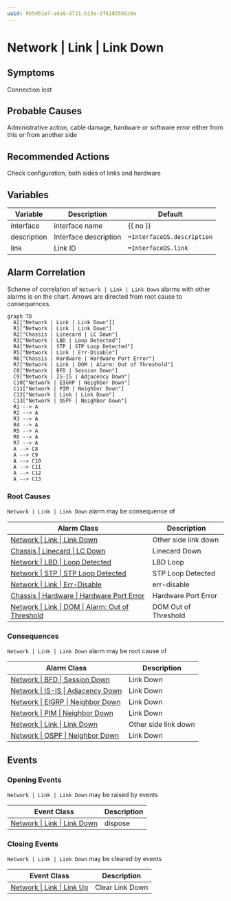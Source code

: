 ```yaml
---
uuid: 9b5d51e7-ada9-4721-b13e-2f61835b5c8e
---
```

# Network | Link | Link Down

## Symptoms

Connection lost

## Probable Causes

Administrative action, cable damage, hardware or software error either from this or from another side

## Recommended Actions

Check configuration, both sides of links and hardware

## Variables

Variable | Description | Default
--- | --- | ---
interface | interface name | {{ no }}
description | Interface description | `=InterfaceDS.description`
link | Link ID | `=InterfaceDS.link`

## Alarm Correlation

Scheme of correlation of `Network | Link | Link Down` alarms with other alarms is on the chart. 
Arrows are directed from root cause to consequences.

```mermaid
graph TD
  A[["Network | Link | Link Down"]]
  R1["Network | Link | Link Down"]
  R2["Chassis | Linecard | LC Down"]
  R3["Network | LBD | Loop Detected"]
  R4["Network | STP | STP Loop Detected"]
  R5["Network | Link | Err-Disable"]
  R6["Chassis | Hardware | Hardware Port Error"]
  R7["Network | Link | DOM | Alarm: Out of Threshold"]
  C8["Network | BFD | Session Down"]
  C9["Network | IS-IS | Adjacency Down"]
  C10["Network | EIGRP | Neighbor Down"]
  C11["Network | PIM | Neighbor Down"]
  C12["Network | Link | Link Down"]
  C13["Network | OSPF | Neighbor Down"]
  R1 --> A
  R2 --> A
  R3 --> A
  R4 --> A
  R5 --> A
  R6 --> A
  R7 --> A
  A --> C8
  A --> C9
  A --> C10
  A --> C11
  A --> C12
  A --> C13
```

### Root Causes
`Network | Link | Link Down` alarm may be consequence of

Alarm Class | Description
--- | ---
[Network \| Link \| Link Down](link-down.md) | Other side link down
[Chassis \| Linecard \| LC Down](../../chassis/linecard/lc-down.md) | Linecard Down
[Network \| LBD \| Loop Detected](../lbd/loop-detected.md) | LBD Loop
[Network \| STP \| STP Loop Detected](../stp/stp-loop-detected.md) | STP Loop Detected
[Network \| Link \| Err-Disable](err-disable.md) | err-disable
[Chassis \| Hardware \| Hardware Port Error](../../chassis/hardware/hardware-port-error.md) | Hardware Port Error
[Network \| Link \| DOM \| Alarm: Out of Threshold](dom/alarm-out-of-threshold.md) | DOM Out of Threshold

### Consequences
`Network | Link | Link Down` alarm may be root cause of

Alarm Class | Description
--- | ---
[Network \| BFD \| Session Down](../bfd/session-down.md) | Link Down
[Network \| IS-IS \| Adjacency Down](../is-is/adjacency-down.md) | Link Down
[Network \| EIGRP \| Neighbor Down](../eigrp/neighbor-down.md) | Link Down
[Network \| PIM \| Neighbor Down](../pim/neighbor-down.md) | Link Down
[Network \| Link \| Link Down](link-down.md) | Other side link down
[Network \| OSPF \| Neighbor Down](../ospf/neighbor-down.md) | Link Down

## Events

### Opening Events
`Network | Link | Link Down` may be raised by events

Event Class | Description
--- | ---
[Network \| Link \| Link Down](../../../event-classes/network/link/link-down.md) | dispose

### Closing Events
`Network | Link | Link Down` may be cleared by events

Event Class | Description
--- | ---
[Network \| Link \| Link Up](../../../event-classes/network/link/link-up.md) | Clear Link Down
